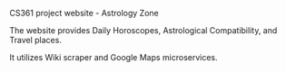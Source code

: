 CS361 project website - Astrology Zone 

The website provides Daily Horoscopes, Astrological Compatibility, and Travel places.

It utilizes Wiki scraper and Google Maps microservices.
